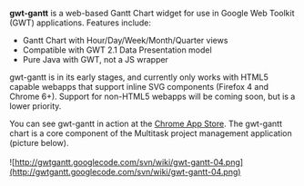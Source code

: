 **gwt-gantt** is a web-based Gantt Chart widget for use in Google Web Toolkit (GWT) applications. Features include:
  * Gantt Chart with Hour/Day/Week/Month/Quarter views
  * Compatible with GWT 2.1 Data Presentation model
  * Pure Java with GWT, not a JS wrapper

gwt-gantt is in its early stages, and currently only works with HTML5 capable webapps that support inline SVG components (Firefox 4 and Chrome 6+). Support for non-HTML5 webapps will be coming soon, but is a lower priority.

You can see gwt-gantt in action at the  [Chrome App Store](https://chrome.google.com/webstore/detail/kdecagaipaomhgmddggocgibjclimaol). The gwt-gantt chart is a core component of the Multitask project management application (picture below).
<br /><br />
![http://gwtgantt.googlecode.com/svn/wiki/gwt-gantt-04.png](http://gwtgantt.googlecode.com/svn/wiki/gwt-gantt-04.png)